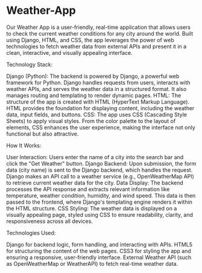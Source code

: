 # Weather-App
Our Weather App is a user-friendly, real-time application that allows users to check the current weather conditions for any city around the world. Built using Django, HTML, and CSS, the app leverages the power of web technologies to fetch weather data from external APIs and present it in a clean, interactive, and visually appealing interface.

Technology Stack:

Django (Python):
The backend is powered by Django, a powerful web framework for Python. Django handles requests from users, interacts with weather APIs, and serves the weather data in a structured format. It also manages routing and templating to render dynamic pages.
HTML:
The structure of the app is created with HTML (HyperText Markup Language). HTML provides the foundation for displaying content, including the weather data, input fields, and buttons.
CSS:
The app uses CSS (Cascading Style Sheets) to apply visual styles. From the color palette to the layout of elements, CSS enhances the user experience, making the interface not only functional but also attractive.


How It Works:

User Interaction:
Users enter the name of a city into the search bar and click the "Get Weather" button.
Django Backend:
Upon submission, the form data (city name) is sent to the Django backend, which handles the request.
Django makes an API call to a weather service (e.g., OpenWeatherMap API) to retrieve current weather data for the city.
Data Display:
The backend processes the API response and extracts relevant information like temperature, weather condition, humidity, and wind speed.
This data is then passed to the frontend, where Django's templating engine renders it within the HTML structure.
CSS Styling:
The weather data is displayed on a visually appealing page, styled using CSS to ensure readability, clarity, and responsiveness across all devices.


Technologies Used:

Django for backend logic, form handling, and interacting with APIs.
HTML5 for structuring the content of the web pages.
CSS3 for styling the app and ensuring a responsive, user-friendly interface.
External Weather API (such as OpenWeatherMap or WeatherAPI) to fetch real-time weather data.
